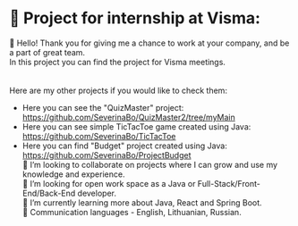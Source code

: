 # 💫 Project for internship at Visma:
🔭 Hello! Thank you for giving me a chance to work at your company, and be a part of great team.<br> 
In this project you can find the project for Visma meetings.<br>
<br>
<br>
Here are my other projects if you would like to check them:
- Here you can see the "QuizMaster" project: https://github.com/SeverinaBo/QuizMaster2/tree/myMain <br>
- Here you can see simple TicTacToe game created using Java: https://github.com/SeverinaBo/TicTacToe <br>
- Here you can find "Budget" project created using Java: https://github.com/SeverinaBo/ProjectBudget <br>
👯 I’m looking to collaborate on projects where I can grow and use my knowledge and experience.<br>
🤝 I’m looking for open work space as a Java or Full-Stack/Front-End/Back-End developer.<br>
🌱 I’m currently learning more about Java, React and Spring Boot.<br>
💬 Communication languages - English, Lithuanian, Russian.<br>
